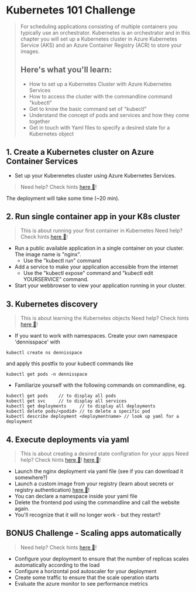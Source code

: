 # Kubernetes 101 Challenge
> For scheduling applications consisting of multiple containers you typically use an orchestrator. Kubernetes is an orchestrator and in this chapter you will set up a Kubernetes cluster in Azure Kubernetes Service (AKS) and an Azure Container Registry (ACR) to store your images.
>## Here's what you'll learn:
> - How to set up a Kubernetes Cluster with Azure Kubernetes Services
> - How to access the cluster with the commandline command "kubectl"
> - Get to know the basic command set of "kubectl"
> - Understand the concept of pods and services and how they come together
> - Get in touch with Yaml files to specify a desired state for a Kubernetes object


## 1. Create a Kubernetes cluster on Azure Container Services 
- Set up your Kuberenetes cluster using Azure Kubernetes Services.
> Need help? Check hints [here :blue_book:](hints/create_aks_cluster.md)!

The deployment will take some time (~20 min). 

## 2. Run single container app in your K8s cluster
> This is about running your first container in Kubernetes
> Need help? Check hints [here :blue_book:](hints/k8sSingle.md)!

- Run a public available application in a single container on your cluster. The image name is "nginx".
    - Use the "kubectl run" command
- Add a service to make your application accessible from the internet
    - Use the "kubectl expose" command and "kubectl edit YOURSERVICE" command.
- Start your webbrowser to view your application running in your cluster.

## 3. Kubernetes discovery
> This is about learning the Kubernetes objects
> Need help? Check hints [here :blue_book:](https://kubernetes.io/docs/reference/kubectl/cheatsheet/)!

- If you want to work with namespaces. Create your own namespace 'dennisspace' with 
```
kubectl create ns dennisspace
```
and apply this postfix to your  kubectl commands like 
```
kubectl get pods -n dennisspace
```

- Familiarize yourself with the following commands on commandline, eg.
```
kubectl get pods    // to display all pods
kubectl get svc     // to display all services
kubectl get deployments     // to display all deployments
kubectl delete pods/<podid> // to delete a specific pod
kubectl describe deployment <deploymentname> // look up yaml for a deployment
```

## 4. Execute deployments via yaml
> This is about creating a desired state configration for your apps
> Need help? Check hints [here :blue_book:](hints/learn_yaml_files.md)! [here :blue_book:](hints/create_secrets.md)!
- Launch the nginx deployment via yaml file (see if you can download it somewhere?)
- Launch a custom image from your registry (learn about secrets or registry authentication)  [here :blue_book:](hints/yaml/aci-helloworld.yaml)!
- You can declare a namespace inside your yaml file
- Delete the frontend pod using the commandline and call the website again. 
- You'll recognize that it will no longer work - but they restart?

## BONUS Challenge - Scaling apps automatically
> Need help? Check hints [here :blue_book:](hints/create_traffic.md)!

- Configure your deployment to ensure that the number of replicas scales automatically according to the load
- Configure a horizontal pod autoscaler for your deployment
- Create some traffic to ensure that the scale operation starts
- Evaluate the azure monitor to see performance metrics